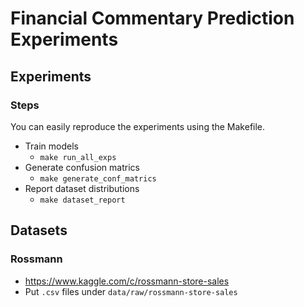 # Financial Commentary Prediction Experiments


## Experiments

### Steps
You can easily reproduce the experiments using the Makefile.
- Train models
    - `make run_all_exps`
- Generate confusion matrics
    - `make generate_conf_matrics`
- Report dataset distributions
    - `make dataset_report`

## Datasets

### Rossmann
- https://www.kaggle.com/c/rossmann-store-sales
- Put `.csv` files under `data/raw/rossmann-store-sales`
